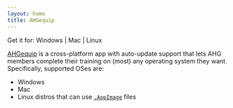 ```yaml
---
layout: home
title: AHGequip
---
```


Get it for:
<a id="winLink">Windows</a>
|
<a id="macLink">Mac</a>
|
<a id="linLink">Linux</a>

[AHGequip](https://github.com/TroopTrack/AHGequip/releases/latest) is a
cross-platform app with auto-update support that lets AHG members complete their
training on (most) any operating system they want. Specifically, supported OSes
are:

* Windows
* Mac
* Linux distros that can use [`.AppImage`](http://appimage.org/) files

<script type="text/javascript" src="{{ site.url }}/assets/js/index.js" />
